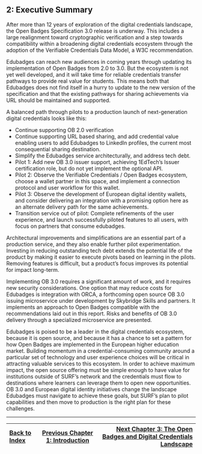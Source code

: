 ## 2: Executive Summary

After more than 12 years of exploration of the digital credentials landscape, the Open Badges Specification 3.0 release is underway. This includes a large realignment toward cryptographic verification and a step towards compatibility within a broadening digital credentials ecosystem through the adoption of the Verifiable Credentials Data Model, a W3C recommendation.

Edubadges can reach new audiences in coming years through updating its implementation of Open Badges from 2.0 to 3.0. But the ecosystem is not yet well developed, and it will take time for reliable credentials transfer pathways to provide real value for students. This means both that Edubadges does not find itself in a hurry to update to the new version of the specification and that the existing pathways for sharing achievements via URL should be maintained and supported.

A balanced path through pilots to a production launch of next-generation digital credentials looks like this:

*   Continue supporting OB 2.0 verification
*   Continue supporting URL based sharing, and add credential value enabling users to add Edubadges to LinkedIn profiles, the current most consequential sharing destination.
*   Simplify the Edubadges service architecturally, and address tech debt.
*   Pilot 1: Add new OB 3.0 issuer support, achieving 1EdTech’s Issuer certification role, but do not yet implement the optional API.
*   Pilot 2: Observe the Verifiable Credentials / Open Badges ecosystem, choose a wallet partner in this space, and implement a connection protocol and user workflow for this wallet.
*   Pilot 3: Observe the development of European digital identity wallets, and consider delivering an integration with a promising option here as an alternate delivery path for the same achievements.
*   Transition service out of pilot: Complete refinements of the user experience, and launch successfully piloted features to all users, with focus on partners that consume edubadges.

Architectural improvements and simplifications are an essential part of a production service, and they also enable further pilot experimentation. Investing in reducing outstanding tech debt extends the potential life of the product by making it easier to execute pivots based on learning in the pilots. Removing features is difficult, but a product’s focus improves its potential for impact long-term.

Implementing OB 3.0 requires a significant amount of work, and it requires new security considerations. One option that may reduce costs for Edubadges is integration with ORCA, a forthcoming open source OB 3.0 issuing microservice under development by Skybridge Skills and partners. It implements an approach to Open Badges compatible with the recommendations laid out in this report. Risks and benefits of OB 3.0 delivery through a specialized microservice are presented.

Edubadges is poised to be a leader in the digital credentials ecosystem, because it is open source, and because it has a chance to set a pattern for how Open Badges are implemented in the European higher education market. Building momentum in a credential-consuming community around a particular set of technology and user experience choices will be critical in attracting valuable services to this ecosystem. In order to achieve maximum impact, the open source offering must be simple enough to have value for institutions outside of SURF’s network and the credentials must flow to destinations where learners can leverage them to open new opportunities. OB 3.0 and European digital identity initiatives change the landscape Edubadges must navigate to achieve these goals, but SURF’s plan to pilot capabilities and then move to production is the right plan for these challenges.

---

| [Back to Index](README.md)   | [Previous Chapter 1: Introduction](10-introduction.md)     | [Next Chapter 3: The Open Badges and Digital Credentials Landscape](30-the-open-badges-and-digital-credentials-landscape.md) |
| :--- | :---: | ---: |
